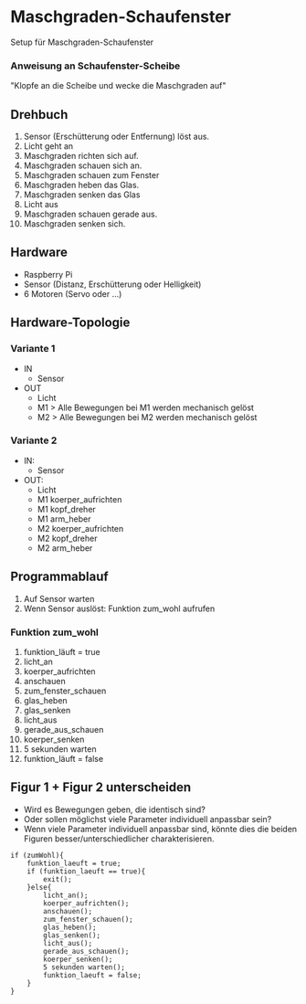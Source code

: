 # Maschgraden-Schaufenster
Setup für Maschgraden-Schaufenster

### Anweisung an Schaufenster-Scheibe
"Klopfe an die Scheibe und wecke die Maschgraden auf"

## Drehbuch
1. Sensor (Erschütterung oder Entfernung) löst aus.
2. Licht geht an
4. Maschgraden richten sich auf.
5. Maschgraden schauen sich an.
6. Maschgraden schauen zum Fenster
7. Maschgraden heben das Glas.
9. Maschgraden senken das Glas
10. Licht aus
11. Maschgraden schauen gerade aus.
13. Maschgraden senken sich.

## Hardware
* Raspberry Pi
* Sensor (Distanz, Erschütterung oder Helligkeit)
* 6 Motoren (Servo oder ...)

## Hardware-Topologie
### Variante 1
* IN
  * Sensor
* OUT
  * Licht
  * M1 > Alle Bewegungen bei M1 werden mechanisch gelöst
  * M2 > Alle Bewegungen bei M2 werden mechanisch gelöst

### Variante 2
* IN:
  * Sensor
* OUT:
  * Licht
  * M1 koerper_aufrichten
  * M1 kopf_dreher
  * M1 arm_heber
  * M2 koerper_aufrichten
  * M2 kopf_dreher
  * M2 arm_heber



## Programmablauf
1. Auf Sensor warten
2. Wenn Sensor auslöst: Funktion zum_wohl aufrufen

### Funktion zum_wohl
1. funktion_läuft = true
2. licht_an
3. koerper_aufrichten 
4. anschauen 
5. zum_fenster_schauen 
6. glas_heben 
7. glas_senken 
8. licht_aus 
9. gerade_aus_schauen 
10. koerper_senken 
11. 5 sekunden warten
12. funktion_läuft = false

## Figur 1 + Figur 2 unterscheiden
* Wird es Bewegungen geben, die identisch sind?
* Oder sollen möglichst viele Parameter individuell anpassbar sein?
* Wenn viele Parameter individuell anpassbar sind, könnte dies die beiden Figuren besser/unterschiedlicher charakterisieren.

```
if (zumWohl){
    funktion_laeuft = true;
    if (funktion_laeuft == true){
        exit();
    }else{
        licht_an();
        koerper_aufrichten(); 
        anschauen(); 
        zum_fenster_schauen(); 
        glas_heben(); 
        glas_senken(); 
        licht_aus(); 
        gerade_aus_schauen(); 
        koerper_senken(); 
        5 sekunden warten(); 
        funktion_laeuft = false;
    }
}
```
